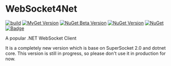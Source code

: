 # WebSocket4Net

[![build](https://github.com/kerryjiang/WebSocket4Net/workflows/build/badge.svg)](https://travis-ci.org/kerryjiang/WebSocket4Net)
[![MyGet Version](https://img.shields.io/myget/supersocket/vpre/WebSocket4Net)](https://www.myget.org/feed/supersocket/package/nuget/WebSocket4Net)
[![NuGet Beta Version](https://img.shields.io/nuget/vpre/WebSocket4Net.svg?style=flat)](https://www.nuget.org/packages/WebSocket4Net/)
[![NuGet Version](https://img.shields.io/nuget/v/WebSocket4Net.svg?style=flat)](https://www.nuget.org/packages/WebSocket4Net/)
[![NuGet](https://img.shields.io/nuget/dt/WebSocket4Net.svg)](https://www.nuget.org/packages/WebSocket4Net)
[![Badge](https://img.shields.io/badge/link-996.icu-red.svg)](https://996.icu/#/en_US)


A popular .NET WebSocket Client

It is a completely new version which is base on SuperSocket 2.0 and dotnet core.
This version is still in progress, so please don't use it in production for now.
